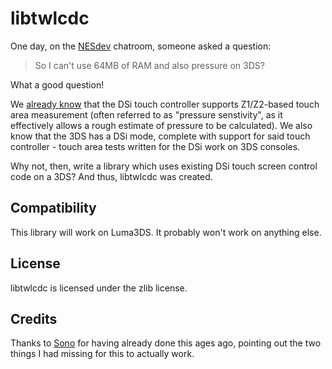 # libtwlcdc

One day, on the [NESdev](https://www.nesdev.org/) chatroom, someone asked a question:

> So I can't use 64MB of RAM and also pressure on 3DS?

What a good question!

We [already know](https://github.com/blocksds/libnds/commit/7a83aaae114e81029250933d78d7f4c5d074b6ed) that the DSi touch controller supports Z1/Z2-based touch area measurement (often referred to as "pressure senstivity", as it effectively allows a rough estimate of pressure to be calculated). We also know that the 3DS has a DSi mode, complete with support for said touch controller - touch area tests written for the DSi work on 3DS consoles.

Why not, then, write a library which uses existing DSi touch screen control code on a 3DS? And thus, libtwlcdc was created.

## Compatibility

This library will work on Luma3DS. It probably won't work on anything else.

## License

libtwlcdc is licensed under the zlib license.

## Credits

Thanks to [Sono](https://github.com/SonoSooS/) for having already done this ages ago, pointing out the two things I had missing for this to actually work.
